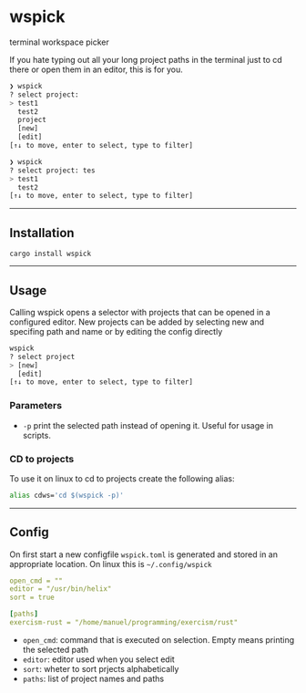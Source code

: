 # wspick
terminal workspace picker

 If you hate typing out all your long project paths in the terminal just to cd there or open them in an editor, this is for you.

```bash
❯ wspick
? select project:
> test1
  test2
  project
  [new]
  [edit]
[↑↓ to move, enter to select, type to filter]  
```

```bash
❯ wspick
? select project: tes 
> test1
  test2
[↑↓ to move, enter to select, type to filter]
```

-----
## Installation
`cargo install wspick`

-----
## Usage
Calling wspick opens a selector with projects that can be opened in a configured editor.
New projects can be added by selecting new and specifing path and name or by editing the config directly

```bash
wspick
? select project  
> [new]
  [edit]
[↑↓ to move, enter to select, type to filter]
```

### Parameters
- `-p` print the selected path instead of opening it. Useful for usage in scripts.

### CD to projects
To use it on linux to cd to projects create the following alias:
```bash
alias cdws='cd $(wspick -p)'
```
-----
## Config
On first start a new configfile `wspick.toml` is generated and stored in an appropriate location. On linux this is `~/.config/wspick`
```yaml
open_cmd = ""
editor = "/usr/bin/helix"
sort = true

[paths]
exercism-rust = "/home/manuel/programming/exercism/rust"
```

- `open_cmd`: command that is executed on selection. Empty means printing the selected path
- `editor`: editor used when you select edit
- `sort`: wheter to sort prjects alphabetically
- `paths`: list of project names and paths
